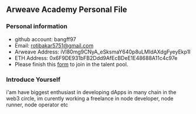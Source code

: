## Arweave Academy Personal File

### Personal information

- github account: bangff97
- Email: rotibakar5751@gmail.com
- Arweave Address: iVl80mg9CNyA_eSksmaY640p8uLMIdAXdgFyeyEkp1I
- ETH Address: 0x6F9DE931bFB2Ddd9AfEcBDeE1E48688A11c4c97e
- Please finish this [form](https://docs.google.com/forms/d/e/1FAIpQLSfWA5fIIcBgmRppm3jNz5vmf9Mai_QMVil-2pO4r7YKn_Zhtw/viewform?usp=sf_link) to join in the talent pool.

### Introduce Yourself
 i'am have biggest enthusiast in developing dApps in many chain in the web3 circle, im curently working a freelance in node developer, node runner, node operator etc